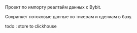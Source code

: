 Проект по импорту реалтайм данных с Bybit.

Сохраняет потоковые данные по тикерам и сделкам в базу.

todo : store to clickhouse